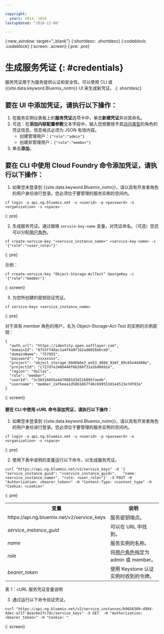 ```yaml
---

copyright:
  years: 2014, 2016
lastupdated: "2016-12-06"

---
```

{:new_window: target="_blank"}
{:shortdesc: .shortdesc}
{:codeblock: .codeblock}
{:screen: .screen}
{:pre: .pre}


# 生成服务凭证 {: #credentials}

服务凭证用于为服务提供认证和安全性。可以使用 CLI 或 {{site.data.keyword.Bluemix_notm}} UI 来生成新凭证。
{: shortdesc}


## 要在 UI 中添加凭证，请执行以下操作：

1. 在服务实例仪表板上的**服务凭证**选项卡中，单击**新建凭证**并对其命名。
2. 可选：在**添加内联配置参数**文本字段中，输入您想要授予其[访问类型](/docs/services/ObjectStorage/os_access_types.html)的角色的凭证信息。信息格式必须为 JSON 有效内容。
    - 创建管理用户：`{"role":"admin"}`
    - 创建非管理用户：`{"role":"member"}`
3. 单击**添加**。


## 要在 CLI 中使用 Cloud Foundry 命令添加凭证，请执行以下操作：

1. 如果您未登录到 {{site.data.keyword.Bluemix_notm}}，请以具有开发者角色的用户身份进行登录。您必须位于要管理的服务实例的空间内。
  ```
  cf login -a api.ng.bluemix.net -u <userid> -p <password> -o <organization> -s <space>
  ```
  {: pre}

2. 生成服务凭证。通过替换 `service-key-name` 变量，对凭证命名。（可选）您还可以分配[用户角色](/docs/services/ObjectStorage/os_access_types.html)。

  ```
  cf create-service-key "<service_instance_name>" <service-key-name> -c '{"role":"<user_role>"}'
  ```
  {: pre}

  示例：
  ```
  cf create-service-key "Object-Storage-AclTest" GeorgeKey -c '{"role":"member"}'

  ```
  {: screen}

3. 为您所创建的密钥验证凭证。

  ```
  cf service-keys <service_instance_name>
  ```
  {: pre}

  对于具有 member 角色的用户，名为 Object-Storage-Acl-Test 的实例的示例密钥：

  ```
  {
    "auth_url": "https://identity.open.softlayer.com",
    "domainId": "8753ff40ac1a4f4a9f162ad8026b6ce0",
    "domainName": "757955",
    "password": "xxxxxxxx",
    "project": "object_storage_6046b6e2_ee53_4884_916f_89c65e4d408e",
    "projectId": "c727d7e248b448f6b268f31a1bd8691e",
    "region": "dallas",
    "role": "member",
    "userId": "3c5b516655e4479881d3d216895faedb",
    "username": "member_2afbeea1d58b1867f46c699553d1e4513e7df83a"
  }
  ```
  {: screen}



#### 要在 CLI 中使用 cURL 命令添加凭证，请执行以下操作：

1. 如果您未登录到 {{site.data.keyword.Bluemix_notm}}，请以具有开发者角色的用户身份进行登录。您必须位于要管理的服务实例的空间内。

  ```
  cf login -a api.ng.bluemix.net -u <userid> -p <password> -o <organization> -s <space>
  ```
  {: pre}

2. 使用下表中说明的变量运行以下命令，以生成服务凭证。

  ```
  curl "https://api.ng.bluemix.net/v2/service_keys" -d '{   "service_instance_guid": "<service_instance_guid>",   "name: <service_instance_name>", "role: <user_role>"}' -X POST -H "Authorization: <bearer_token>" -H "Content-Type: <content_type" -H "Cookie: <cookie>"
  ```
  {: pre}

  <table>
    <tr>
      <th> 变量</th>
      <th> 说明</th>
    </tr>
    <tr>
      <td> https://api.ng.bluemix.net/v2/service_keys</td>
      <td> 服务密钥端点。</td>
    </tr>
    <tr>
      <td><i> service_instance_guid </i></td>
      <td> 可以在 URL 中找到。</td>
    </tr>
    <tr>
      <td><i> name </i></td>
      <td> 服务实例的名称。</td>
    </tr>
    <tr>
      <td><i> role </i></td>
      <td> 将<a href= /docs/services/ObjectStorage/os_constructing.html>用户角色</a>指定为 admin 或 member。</td>
    </tr>
    <tr>
      <td><i> bearer_token </i></td>
      <td> 使用 Keystone 认证实例时收到的令牌。</td>
    </tr>
  </table>

  表 1：cURL 服务凭证变量说明

3. 通过运行以下命令验证凭证。

  ```
  curl "https://api.ng.bluemix.net/v2/service_instances/b9656309-d994-4dec-a71f-8eac6e2fc7dc/service_keys" -X GET  -H "Authorization: <bearer_token>" -H "Cookie: "
  ```
  {: screen}
